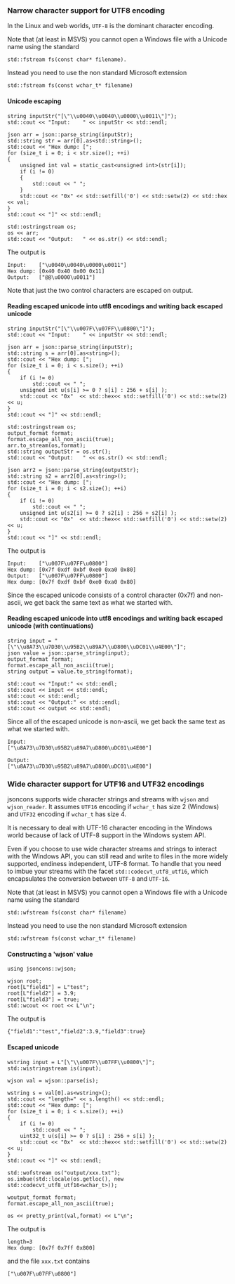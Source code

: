 ### Narrow character support for UTF8 encoding

In the Linux and web worlds, `UTF-8` is the dominant character encoding.

Note that (at least in MSVS) you cannot open a Windows file with a Unicode name using the standard 

    std::fstream fs(const char* filename).

Instead you need to use the non standard Microsoft extension

    std::fstream fs(const wchar_t* filename)

#### Unicode escaping

    string inputStr("[\"\\u0040\\u0040\\u0000\\u0011\"]");
    std::cout << "Input:    " << inputStr << std::endl;

    json arr = json::parse_string(inputStr);
    std::string str = arr[0].as<std::string>();
    std::cout << "Hex dump: [";
    for (size_t i = 0; i < str.size(); ++i)
    {
        unsigned int val = static_cast<unsigned int>(str[i]);
        if (i != 0)
        {
            std::cout << " ";
        }
        std::cout << "0x" << std::setfill('0') << std::setw(2) << std::hex << val;
    }
    std::cout << "]" << std::endl;

    std::ostringstream os;
    os << arr;
    std::cout << "Output:   " << os.str() << std::endl;

The output is

    Input:    ["\u0040\u0040\u0000\u0011"]
    Hex dump: [0x40 0x40 0x00 0x11]
    Output:   ["@@\u0000\u0011"]

Note that just the two control characters are escaped on output.

#### Reading escaped unicode into utf8 encodings and writing back escaped unicode

    string inputStr("[\"\\u007F\\u07FF\\u0800\"]");
    std::cout << "Input:    " << inputStr << std::endl;

    json arr = json::parse_string(inputStr);
    std::string s = arr[0].as<string>();
    std::cout << "Hex dump: [";
    for (size_t i = 0; i < s.size(); ++i)
    {
        if (i != 0)
            std::cout << " ";
        unsigned int u(s[i] >= 0 ? s[i] : 256 + s[i] );
        std::cout << "0x"  << std::hex<< std::setfill('0') << std::setw(2) << u;
    }
    std::cout << "]" << std::endl;
    
    std::ostringstream os;
    output_format format;
    format.escape_all_non_ascii(true);
    arr.to_stream(os,format);
    std::string outputStr = os.str();
    std::cout << "Output:   " << os.str() << std::endl;

    json arr2 = json::parse_string(outputStr);
    std::string s2 = arr2[0].as<string>();
    std::cout << "Hex dump: [";
    for (size_t i = 0; i < s2.size(); ++i)
    {
        if (i != 0)
            std::cout << " ";
        unsigned int u(s2[i] >= 0 ? s2[i] : 256 + s2[i] );
        std::cout << "0x"  << std::hex<< std::setfill('0') << std::setw(2) << u;
    }
    std::cout << "]" << std::endl;

The output is

    Input:    ["\u007F\u07FF\u0800"]
    Hex dump: [0x7f 0xdf 0xbf 0xe0 0xa0 0x80]
    Output:   ["\u007F\u07FF\u0800"]
    Hex dump: [0x7f 0xdf 0xbf 0xe0 0xa0 0x80]

Since the escaped unicode consists of a control character (0x7f) and non-ascii, we get back the same text as what we started with.

#### Reading escaped unicode into utf8 encodings and writing back escaped unicode (with continuations)

    string input = "[\"\\u8A73\\u7D30\\u95B2\\u89A7\\uD800\\uDC01\\u4E00\"]";
    json value = json::parse_string(input);
    output_format format;
    format.escape_all_non_ascii(true);
    string output = value.to_string(format);

    std::cout << "Input:" << std::endl;
    std::cout << input << std::endl;
    std::cout << std::endl;
    std::cout << "Output:" << std::endl;
    std::cout << output << std::endl;

Since all of the escaped unicode is non-ascii, we get back the same text as what we started with.

    Input:
    ["\u8A73\u7D30\u95B2\u89A7\uD800\uDC01\u4E00"]

    Output:
    ["\u8A73\u7D30\u95B2\u89A7\uD800\uDC01\u4E00"]

### Wide character support for UTF16 and UTF32 encodings

jsoncons supports wide character strings and streams with `wjson` and `wjson_reader`. It assumes `UTF16` encoding if `wchar_t` has size 2 (Windows) and `UTF32` encoding if `wchar_t` has size 4.

It is necessary to deal with UTF-16 character encoding in the Windows world because of lack of UTF-8 support in the Windows system API. 

Even if you choose to use wide character streams and strings to interact with the Windows API, you can still read and write to files in the more widely supported, endiness independent, UTF-8 format. To handle that you need to imbue your streams with the facet `std::codecvt_utf8_utf16`, which encapsulates the conversion between `UTF-8` and `UTF-16`.

Note that (at least in MSVS) you cannot open a Windows file with a Unicode name using the standard 

    std::wfstream fs(const char* filename)

Instead you need to use the non standard Microsoft extension

    std::wfstream fs(const wchar_t* filename)

#### Constructing a 'wjson' value

    using jsoncons::wjson;

    wjson root;
    root[L"field1"] = L"test";
    root[L"field2"] = 3.9;
    root[L"field3"] = true;
    std::wcout << root << L"\n";

The output is

    {"field1":"test","field2":3.9,"field3":true}

#### Escaped unicode

    wstring input = L"[\"\\u007F\\u07FF\\u0800\"]";
    std::wistringstream is(input);

    wjson val = wjson::parse(is);

    wstring s = val[0].as<wstring>();
    std::cout << "length=" << s.length() << std::endl;
    std::cout << "Hex dump: [";
    for (size_t i = 0; i < s.size(); ++i)
    {
        if (i != 0)
            std::cout << " ";
        uint32_t u(s[i] >= 0 ? s[i] : 256 + s[i] );
        std::cout << "0x"  << std::hex<< std::setfill('0') << std::setw(2) << u;
    }
    std::cout << "]" << std::endl;

    std::wofstream os("output/xxx.txt");
    os.imbue(std::locale(os.getloc(), new std::codecvt_utf8_utf16<wchar_t>));
    
    woutput_format format;
    format.escape_all_non_ascii(true);

    os << pretty_print(val,format) << L"\n";

The output is

    length=3
    Hex dump: [0x7f 0x7ff 0x800]

and the file `xxx.txt` contains
    
    ["\u007F\u07FF\u0800"]    

